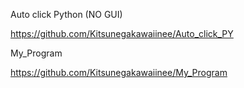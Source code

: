 Auto click Python (NO GUI)

https://github.com/Kitsunegakawaiinee/Auto_click_PY

My_Program

https://github.com/Kitsunegakawaiinee/My_Program
